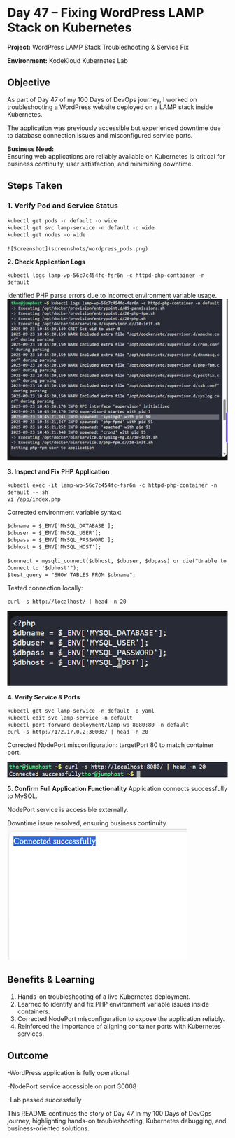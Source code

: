 # Day 47 – Fixing WordPress LAMP Stack on Kubernetes

**Project:** WordPress LAMP Stack Troubleshooting & Service Fix  

**Environment:** KodeKloud Kubernetes Lab  

## Objective
As part of Day 47 of my 100 Days of DevOps journey, I worked on troubleshooting a WordPress website deployed on a LAMP stack inside Kubernetes.  

The application was previously accessible but experienced downtime due to database connection issues and misconfigured service ports.  

**Business Need:**  
Ensuring web applications are reliably available on Kubernetes is critical for business continuity, user satisfaction, and minimizing downtime.

## Steps Taken

### 1. Verify Pod and Service Status
```
kubectl get pods -n default -o wide
kubectl get svc lamp-service -n default -o wide
kubectl get nodes -o wide

![Screenshot](screenshots/wordpress_pods.png)
```
**2. Check Application Logs**
```
kubectl logs lamp-wp-56c7c454fc-fsr6n -c httpd-php-container -n default
```
Identified PHP parse errors due to incorrect environment variable usage.
![Screenshot](screenshots/wordpress_php_logs.png)

**3. Inspect and Fix PHP Application**
```
kubectl exec -it lamp-wp-56c7c454fc-fsr6n -c httpd-php-container -n default -- sh
vi /app/index.php
```
Corrected environment variable syntax:

```
$dbname = $_ENV['MYSQL_DATABASE'];
$dbuser = $_ENV['MYSQL_USER'];
$dbpass = $_ENV['MYSQL_PASSWORD'];
$dbhost = $_ENV['MYSQL_HOST'];

$connect = mysqli_connect($dbhost, $dbuser, $dbpass) or die("Unable to Connect to '$dbhost'");
$test_query = "SHOW TABLES FROM $dbname";
```
Tested connection locally:
```
curl -s http://localhost/ | head -n 20
```
![Screenshot](screenshots/wordpress_php_fix.png)

**4. Verify Service & Ports**
```
kubectl get svc lamp-service -n default -o yaml
kubectl edit svc lamp-service -n default
kubectl port-forward deployment/lamp-wp 8080:80 -n default
curl -s http://172.17.0.2:30008/ | head -n 20
```
Corrected NodePort misconfiguration: targetPort 80 to match container port.

![Screenshot](screenshots/wordpress_nodeport.png)

**5. Confirm Full Application Functionality**
Application connects successfully to MySQL.

NodePort service is accessible externally.

Downtime issue resolved, ensuring business continuity.
![Screenshot](screenshots/app_working.png)

## Benefits & Learning
1. Hands-on troubleshooting of a live Kubernetes deployment.
2. Learned to identify and fix PHP environment variable issues inside containers.
3. Corrected NodePort misconfiguration to expose the application reliably.
4. Reinforced the importance of aligning container ports with Kubernetes services.

## Outcome
-WordPress application is fully operational

-NodePort service accessible on port 30008

-Lab passed successfully

This README continues the story of Day 47 in my 100 Days of DevOps journey, highlighting hands-on troubleshooting, Kubernetes debugging, and business-oriented solutions.

